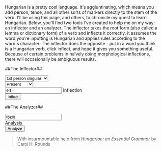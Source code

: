 <!-- layout: post
categories: 
- creations
- languages
title: Hungarian
date: 2013-10-29
js: [aistritheoir, analyzer, hungarian, hungarian-page]
-->

Hungarian is a pretty cool language. It's aggluntinating, which means you add person, tense, and all other sorts of markers directly to the stem of the verb. I'll be using this page, and others, to chronicle my quest to learn Hungarian. Below, you'll find two tools I've created to help me on my way: an inflector and an analyzer.  The inflector takes the root form (also called a lemma or dictionary form) of a verb and inflects it correctly. It assumes the word you're inputting is Hungarian and applies rules according to the word's character. The inflector does the opposite - put in a word you think is a Hungarian verb, click inflect, and hope it gives you something useful. Because of certain problems in naïvely doing morphological inflections, there will occasionally be ambiguous results.

<!-- more -->

##The Inflector##

<div class="center">
	<select id="person" class="wide whitespace-vert">
		<option value="1sg">1st person singular</option>
		<option value="2sg">2nd person singular</option>
		<option value="3sg">3rd person singular</option>
		<option value="1pl">1st person plural</option>
		<option value="2pl">2nd person plural</option>
		<option value="3pl">3rd person plural</option>
	</select>
	<br/>
	<select id="tense" class="wide whitespace-vert">
		<option value="">Present</option>
		<option value="PST">Past</option>
		<option value="COND">Conditional</option>
		<option value="FUT">Future</option>
		<option value="SUBJ">Subjunctive</option>
	</select>
	<br/>
	<div class="inflect">
		<input id="word" type="text" placeholder="Verb" value="ért" class="wide whitespace-vert"/>
		<span id="answer">Inflection</span>
	</div>
	<button id="inflect">Inflect</button>
</div>

##The Analyzer##

<div class="center">
	<div class="analyze">
		<input id="unknown" type="text" placeholder="Verb" value="főzöl" class="wide whitespace-vert"/>
		<br/>
		<span id="analysis">Analysis</span>
	</div>
	<button id="analyze">Analyze</button>
</div>


<blockquote>With insurmountable help from <em>Hungarian: an Essential Grammar</em> by Carol H. Rounds</blockquote>